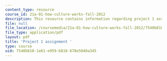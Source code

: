 ```yaml
---
content_type: resource
course_id: 21a-01-how-culture-works-fall-2012
description: This resource contains information regarding project 1 assignment .
file: null
file_location: /coursemedia/21a-01-how-culture-works-fall-2012/7540b8101e61e959b818678e5040a345_MIT21A_01F12_Project_One.pdf
file_type: application/pdf
layout: pdf
title: 'Project 1 assignment '
type: course
uid: 7540b810-1e61-e959-b818-678e5040a345
---
```

